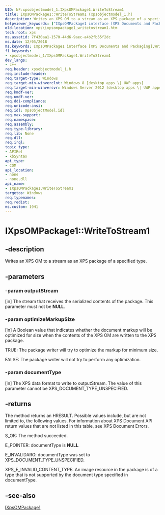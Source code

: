 ```yaml
---
UID: NF:xpsobjectmodel_1.IXpsOMPackage1.WriteToStream1
title: IXpsOMPackage1::WriteToStream1 (xpsobjectmodel_1.h)
description: Writes an XPS OM to a stream as an XPS package of a specified type.
helpviewer_keywords: ["IXpsOMPackage1 interface [XPS Documents and Packaging]","WriteToStream1 method","IXpsOMPackage1.WriteToStream1","IXpsOMPackage1::WriteToStream1","WriteToStream1","WriteToStream1 method [XPS Documents and Packaging]","WriteToStream1 method [XPS Documents and Packaging]","IXpsOMPackage1 interface","xps.ixpsompackage1_writetostream1","xpsobjectmodel_1/IXpsOMPackage1::WriteToStream1"]
old-location: xps\ixpsompackage1_writetostream1.htm
tech.root: xps
ms.assetid: 7f430aa1-1570-44d6-9aec-a4b2fb55f2dc
ms.date: 12/05/2018
ms.keywords: IXpsOMPackage1 interface [XPS Documents and Packaging],WriteToStream1 method, IXpsOMPackage1.WriteToStream1, IXpsOMPackage1::WriteToStream1, WriteToStream1, WriteToStream1 method [XPS Documents and Packaging], WriteToStream1 method [XPS Documents and Packaging],IXpsOMPackage1 interface, xps.ixpsompackage1_writetostream1, xpsobjectmodel_1/IXpsOMPackage1::WriteToStream1
f1_keywords:
- xpsobjectmodel_1/IXpsOMPackage1.WriteToStream1
dev_langs:
- c++
req.header: xpsobjectmodel_1.h
req.include-header: 
req.target-type: Windows
req.target-min-winverclnt: Windows 8 [desktop apps \| UWP apps]
req.target-min-winversvr: Windows Server 2012 [desktop apps \| UWP apps]
req.kmdf-ver: 
req.umdf-ver: 
req.ddi-compliance: 
req.unicode-ansi: 
req.idl: XpsObjectModel.idl
req.max-support: 
req.namespace: 
req.assembly: 
req.type-library: 
req.lib: None
req.dll: 
req.irql: 
topic_type:
- APIRef
- kbSyntax
api_type:
- COM
api_location:
- none
- none.dll
api_name:
- IXpsOMPackage1.WriteToStream1
targetos: Windows
req.typenames: 
req.redist: 
ms.custom: 19H1
---
```


# IXpsOMPackage1::WriteToStream1


## -description


Writes an XPS OM to a stream as an XPS package of a specified type.


## -parameters




### -param outputStream

 [in]            The stream that receives the serialized contents of the package. This parameter must not be <b>NULL</b>.


### -param optimizeMarkupSize

[in]            A Boolean value that indicates whether the document markup will be optimized for size when the contents of the XPS OM are written to the XPS package.

TRUE: The package writer will try to optimize the markup for minimum size.

FALSE: The package writer will not try to perform any optimization.


### -param documentType

[in]            The XPS data format to write to outputStream. The value of this parameter cannot be XPS_DOCUMENT_TYPE_UNSPECIFIED.


## -returns



The method returns an HRESULT. Possible values include, but are not limited to, the following values. For information about XPS Document API return values that are not listed in this table, see XPS Document Errors.

S_OK: The method succeeded.

E_POINTER: documentType is <b>NULL</b>.

E_INVALIDARG: documentType was set to XPS_DOCUMENT_TYPE_UNSPECIFIED.

XPS_E_INVALID_CONTENT_TYPE: An image resource in the package is of a type that is not supported by the document type specified in documentType.




## -see-also




<a href="https://docs.microsoft.com/windows/desktop/api/xpsobjectmodel_1/nn-xpsobjectmodel_1-ixpsompackage1">IXpsOMPackage1</a>
 

 

